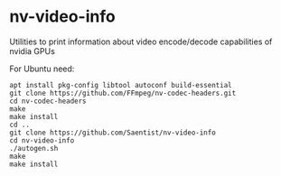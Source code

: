 # nv-video-info
Utilities to print information about video encode/decode capabilities of nvidia GPUs

For Ubuntu need:

```
apt install pkg-config libtool autoconf build-essential 
git clone https://github.com/FFmpeg/nv-codec-headers.git
cd nv-codec-headers
make
make install
cd ..
git clone https://github.com/Saentist/nv-video-info
cd nv-video-info
./autogen.sh
make 
make install
```
